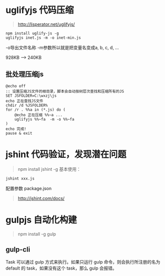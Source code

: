 # uglifyjs 代码压缩
> http://lisperator.net/uglifyjs/
```
npm install uglify-js -g
uglifyjs inet.js -m -o inet-min.js
```
-o导出文件名称
-m参数所以就是把变量名变成a, b, c, d, ...

928KB  --> 240KB

## 批处理压缩js

```
@echo off
:: 设置压缩JS文件的根目录，脚本会自动按树层次查找和压缩所有的JS
SET JSFOLDER=C:\wxzj\js
echo 正在查找JS文件
chdir /d %JSFOLDER%
for /r . %%a in (*.js) do (
    @echo 正在压缩 %%~a ...
    uglifyjs %%~fa  -m -o %%~fa
)
echo 完成!
pause & exit
```

# jshint 代码验证，发现潜在问题
> npm install jshint -g
基本使用：
```
jshint xxx.js
```
配置参数 package.json 
> http://jshint.com/docs/

# gulpjs 自动化构建
> npm install -g gulp

## gulp-cli
Task 可以通过 gulp <task> <othertask> 方式来执行。如果只运行 gulp 命令，则会执行所注册的名为 default 的 task，如果没有这个 task，那么 gulp 会报错。

